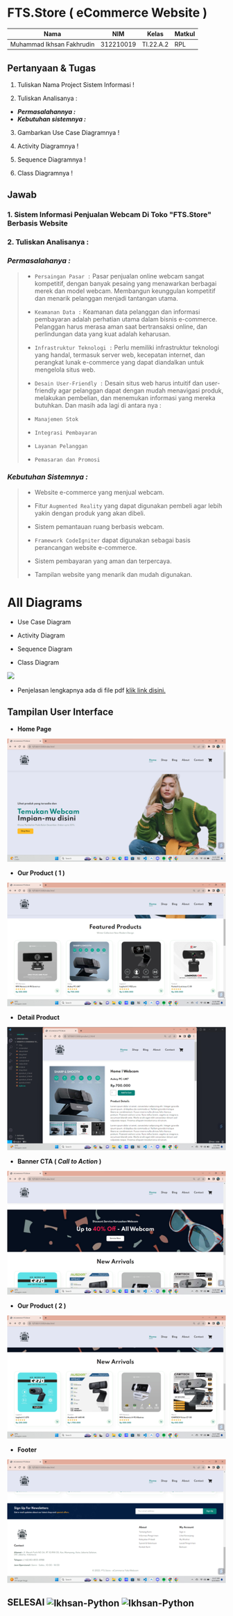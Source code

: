# FTS.Store ( eCommerce Website )


|**Nama**|**NIM**|**Kelas**|**Matkul**|
|----|---|-----|------|
|Muhammad Ikhsan Fakhrudin|312210019|TI.22.A.2|RPL|

## Pertanyaan & Tugas

1. Tuliskan Nama Project Sistem Informasi !

2. Tuliskan Analisanya :

- ***Permasalahannya :***
- ***Kebutuhan sistemnya :***

3. Gambarkan Use Case Diagramnya !

4. Activity Diagramnya !

5. Sequence Diagramnya !

6. Class Diagramnya !

## Jawab

### 1. Sistem Informasi Penjualan Webcam Di Toko "FTS.Store" Berbasis Website

### 2. Tuliskan Analisanya :

### ***Permasalahanya :***
>
>- ``Persaingan Pasar :`` Pasar penjualan online webcam sangat kompetitif, dengan banyak pesaing yang menawarkan berbagai merek dan model webcam. Membangun keunggulan kompetitif dan menarik pelanggan menjadi tantangan utama.
>
>- ``Keamanan Data :`` Keamanan data pelanggan dan informasi pembayaran adalah perhatian utama dalam bisnis e-commerce. Pelanggan harus merasa aman saat bertransaksi online, dan perlindungan data yang kuat adalah keharusan.
>
>- ``Infrastruktur Teknologi :`` Perlu memiliki infrastruktur teknologi yang handal, termasuk server web, kecepatan internet, dan perangkat lunak e-commerce yang dapat diandalkan untuk mengelola situs web.
>
>- ``Desain User-Friendly :`` Desain situs web harus intuitif dan user-friendly agar pelanggan dapat dengan mudah menavigasi produk, melakukan pembelian, dan menemukan informasi yang mereka butuhkan. Dan masih ada lagi di antara nya :
>
>- ``Manajemen Stok`` 
>
>- ``Integrasi Pembayaran``
>
>- ``Layanan Pelanggan``
>
>- ``Pemasaran dan Promosi``


### ***Kebutuhan Sistemnya :***
>
>- Website e-commerce yang menjual webcam.
>
>- Fitur ``Augmented Reality`` yang dapat digunakan pembeli agar lebih yakin dengan produk yang akan dibeli.
>
>- Sistem pemantauan ruang berbasis webcam.
>
>- ``Framework CodeIgniter`` dapat digunakan sebagai basis perancangan website e-commerce.
>
>- Sistem pembayaran yang aman dan terpercaya.
>
>- Tampilan website yang menarik dan mudah digunakan.



# All Diagrams

- Use Case Diagram

- Activity Diagram

- Sequence Diagram

- Class Diagram

<img src=https://images.bisnis.com/posts/2021/01/14/1342816/drive.jpg width="200px">

- Penjelasan lengkapnya ada di file pdf  [klik link disini.](https://bit.ly/3GoQdy3) 

## Tampilan User Interface

- **Home Page**

![](screenshot/Web%20Design%201.png)

- **Our Product ( 1 )**

![](screenshot/Web%20Design%202.png)

- **Detail Product**

![](screenshot/Web%20Design%206.png)

- **Banner CTA ( *Call to Action* )**

![](screenshot/Web%20Design%203.png)

- **Our Product ( 2 )**

![](screenshot/Web%20Design%204.png)

- **Footer**

![](screenshot/Web%20Design%205.png)



## SELESAI <img align="center" alt="Ikhsan-Python" height="40" width="45" src="https://em-content.zobj.net/source/microsoft-teams/337/student_1f9d1-200d-1f393.png"> <img align="center" alt="Ikhsan-Python" height="40" width="45" src="https://em-content.zobj.net/thumbs/160/twitter/348/flag-indonesia_1f1ee-1f1e9.png">